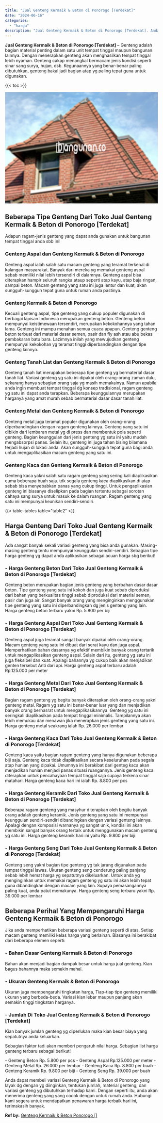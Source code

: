 ```yaml
---
title: "Jual Genteng Kermaik & Beton di Ponorogo [Terdekat]"
date: "2024-06-16"
categories: 
  - "harga"
description: "Jual Genteng Kermaik & Beton di Ponorogo [Terdekat]. Anda dapat membeli variasi Genteng Kermaik & Beton di Ponorogo yang layak dg dengan yg diinginkan, tentu..."
---
```


**Jual Genteng Kermaik & Beton di Ponorogo \[Terdekat\]** – Genteng adalah bagian material penting dalam satu unit tempat tinggal maupun bangunan lainnya. Dengan menerapkan genteng akan menghasilkan tempat tinggal lebih nyaman. Genteng cakap menangkal bermacam jenis kondisi seperti sinar sang surya, hujan, dsb. Kegunaannya yang benar-benar paling dibutuhkan, genteng bakal jadi bagian atap yg paling tepat guna untuk digunakan.

{{< toc >}}

![Jual Genteng Kermaik & Beton di Ponorogo [Terdekat]](/images/genteng-minimalis-murah23.png)

## Beberapa Tipe Genteng Dari Toko Jual Genteng Kermaik & Beton di Ponorogo \[Terdekat\]

Adapun ragam-jenis genteng yang dapat anda gunakan untuk bangunan tempat tinggal anda sbb ini!

### Genteng Aspal dan Genteng Kermaik & Beton di Ponorogo

Genteng aspal ialah salah satu macam genteng yang teramat terkenal di kalangan masyarakat. Banyak dari mereka yg memakai genteng aspal sebab memiliki nilai lebih tersendiri di dalamnya. Genteng aspal bisa diterapkan hampir seluruh rangka ataup seperti atap kayu, atap baja ringan, sampai beton. Macam genteng yang satu ini juga lentur dan kuat, akan sungguh-sungguh tepat guna untuk rumah anda pastinya.

### Genteng Kermaik & Beton di Ponorogo

Kecuali genteng aspal, tipe genteng yang cukup populer digunakan di berbagai lapisan Indonesia merupakan genteng beton. Genteng beton mempunyai keistimewaan tersendiri, merupakan kekokohannya yang tahan lama. Genteng ini mampu menahan semua cuaca apapun. Genteng genteng beton terbuat dari material dasar semen, pasir dan fly ash atau abu bekas pembakaran batu bara. Lazimnya inilah yang mewujudkan genteng mempunyai kekokohan yg teramat tinggi diperbandingkan dengan tipe genteng lainnya.

### Genteng Tanah Liat dan Genteng Kermaik & Beton di Ponorogo

Genteng tanah liat merupakan beberapa tipe genteng yg bermaterial dasar tanah liat. Variasi genteng yg satu ini dipakai oleh orang-orang zaman dulu, sekarang hanya sebagian orang saja yg masih memakainya. Namun apabila anda ingin membuat tempat tinggal dg konsep tradisional, ragam genteng yg satu ini dapat anda terapkan. Beberapa keunggulannya merupakan harganya yang amat murah sebab bermaterial dasar dasar tanah liat.

### Genteng Metal dan Genteng Kermaik & Beton di Ponorogo

Genteng metal juga teramat populer digunakan oleh orang-orang diperbandingkan dengan ragam genteng lainnya. Genteng yang satu ini dibikin dari lembaran metal yg di press dan membentuk pola seperti genteng. Bagian keunggulan dari jenis genteng yg satu ini yaitu mudah mengabsorpsi panas. Selain itu, genteng ini juga tahan bising bilamana terjadi hujan di lokasi anda. Akan sungguh-sungguh tepat guna bagi anda untuk mengaplikasikan macam genteng yang satu ini.

### Genteng Kaca dan Genteng Kermaik & Beton di Ponorogo

Genteng kaca yakni salah satu ragam genteng yang sering kali diaplikasikan cuma beberapa buah saja. tdk segala genteng kaca diaplikasikan di atap sebab bisa menyebabkan panas yang cukup tinggi. Untuk pengaplikasian genteng ini biasanya diselipkan pada bagian tertentu sebagai sorotan cahaya sang surya untuk masuk ke dalam ruangan. Ragam genteng yang satu ini mempunyai keunikan sendiri-sendiri.

{{< table-tables table="table2" >}}

## Harga Genteng Dari Toko Jual Genteng Kermaik & Beton di Ponorogo \[Terdekat\]

Ada sangat banyak sekali variasi genteng yang bisa anda gunakan. Masing-masing genteng tentu mempunyai keunggulan sendiri-sendiri. Sebagian tipe harga genteng yg dapat anda aplikasikan sebagai acuan harga sbg berikut!

### \- Harga Genteng Beton Dari Toko Jual Genteng Kermaik & Beton di Ponorogo \[Terdekat\]

Genteng beton merupakan bagian jenis genteng yang berbahan dasar dasar beton. Tipe genteng yang satu ini kokoh dan juga kuat sebab diproduksi dari bahan yang berkualitas tinggi sebab diproduksi dari material semen, pasir dan juga air. Sangat banyak orang yang menginginkan menggunakan tipe genteng yang satu ini diperbandingkan dg jenis genteng yang lain. Harga genteng beton terbaru yakni Rp. 5.800 per biji

### \- Harga Genteng Aspal Dari Toko Jual Genteng Kermaik & Beton di Ponorogo \[Terdekat\]

Genteng aspal juga teramat sangat banyak dipakai oleh orang-orang. Macam genteng yang satu ini dibuat dari serat kayu dan juga aspal. Memperhatikan bahan dasarnya yg efektif membikin banyak orang tertarik untuk mengaplikasikan genteng aspal. Selain dari itu, genteng yg satu ini juga fleksibel dan kuat. Apalagi bahannya yg cukup baik akan menjadikan genten tersebut Anti dari api. Harga genteng aspal terbaru adalah Rp.125.000 per meter

### \- Harga Genteng Metal Dari Toko Jual Genteng Kermaik & Beton di Ponorogo \[Terdekat\]

Bagian ragam genteng yg begitu banyak diterapkan oleh orang-orang yakni genteng metal. Ragam yg satu ini benar-benar luar yang dan menjadikan banyak orang berhasrat untuk mengaplikasikannya. Genteng yg satu ini seringkali diaplikasikan pada tempat tinggal minimalis. Tampilannya akan lebih memukau dan menawan jika menerapkan jenis genteng yang satu ini. Harga genteng metal seakrang ialah Rp. 26.000 per lembar

### \- Harga Genteng Kaca Dari Toko Jual Genteng Kermaik & Beton di Ponorogo \[Terdekat\]

Genteng kaca yaitu bagian ragam genteng yang hanya digunakan beberapa biji saja. Genteng kaca tidak diaplikasikan secara keseluruhan pada segala atap hunian yang dipakai. Umumnya ini berakibat dari genteg kaca akan menjadikan hunian menjadi panas situasi ruangannya. Jenis genteng kaca diterapkan untuk pencahayaan tempat tinggal saja supaya terkena sinar matahari. Harga genteng kaca hari ini ialah Rp. 8.800 per pcs

### \- Harga Genteng Keramik Dari Toko Jual Genteng Kermaik & Beton di Ponorogo \[Terdekat\]

Beberapa ragam genteng yang masyhur diterapkan oleh begitu banyak orang adalah genteng keramik. Jenis genteng yang satu ini mempunyai keunggulan sendiri-sendiri dibandingkan dengan variasi genteng lainnya. Apalagi dengan komposisi warnanya yg sangat unik, kondisi ini akan membikin sangat banyak orang tertaik untuk menggunakan macam genteng yg satu ini. Harga genteng keramik hari ini yaitu Rp. 9.800 per biji

### \- Harga Genteng Seng Dari Toko Jual Genteng Kermaik & Beton di Ponorogo \[Terdekat\]

Genteng seng yakni bagian tipe genteng yg tak jarang digunakan pada tempat tinggal lawas. Ukuran genteng seng cenderung paling panjang sebab lebih hemat harga yg sepatutnya dikeluarkan. Untuk anda yg menginginkan untuk memakai ragam genteng yg satu ini akan lebih tepat guna dibandingkan dengan macam yang lain. Supaya pemasangannya paling kuat, anda patut memakunya. Harga genteng seng terbaru yakni Rp. 39.000 per lembar

## Beberapa Perihal Yang Mempengaruhi Harga Genteng Kermaik & Beton di Ponorogo

Jika anda memperhatikan beberapa variasi genteng seperti di atas, Setiap macam genteng memiliki kelas harga yang berlainan. Biasanya ini berakibat dari beberapa elemen seperti:

### \- Bahan Dasar Genteng Kermaik & Beton di Ponorogo

Bahan akan menjadi bagian dampak besar untuk harga jual genteng. Kian bagus bahannya maka semakin mahal.

### \- Ukuran Genteng Kermaik & Beton di Ponorogo

Ukuran juga mempengaruhi tingkatan harga, Tiap-tiap tipe genteng memiliki ukuran yang berbeda-beda. Variasi kian lebar maupun panjang akan semakin tinggi tingkatan harganya.

### \- Jumlah Di Toko Jual Genteng Kermaik & Beton di Ponorogo \[Terdekat\]

Kian banyak jumlah genteng yg diperlukan maka kian besar biaya yang sepatutnya anda keluarkan.

Sebagian faktor tadi akan memberi pengaruh nilai harga. Sebagian list harga genteng terbaru sebagai berikut!

\- Genteng Beton Rp. 5.800 per pcs - Genteng Aspal Rp.125.000 per meter - Genteng Metal Rp. 26.000 per lembar - Genteng Kaca Rp. 8.800 per buah - Genteng Keramik Rp. 9.800 per biji - Genteng Seng Rp. 39.000 per buah

Anda dapat membeli variasi Genteng Kermaik & Beton di Ponorogo yang layak dg dengan yg diinginkan, tentukan jumlah, material genteng, dan variasi genteng yg dibutuhkan terhadap kami. Dengan seperti itu, anda akan menerima genteng yang yang cocok dengan untuk rumah anda. Hubungi kami segera untuk mendapatkan penawaran harga terbaik hari ini, terimakasih banyak.

**Ref by:**  [Genteng Kermaik & Beton  Ponorogo []](https://id.wikipedia.org/wiki/Genteng)
